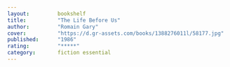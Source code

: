 ```yaml
---
layout:         bookshelf
title:          "The Life Before Us"
author:         "Romain Gary"
cover:          "https://d.gr-assets.com/books/1388276011l/58177.jpg"
published:      "1986"
rating:         "*****"
category:       fiction essential
---
```

